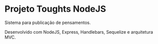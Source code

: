 # Projeto Toughts NodeJS
Sistema para publicação de pensamentos.

Desenvolvido com NodeJS, Express, Handlebars, Sequelize e arquitetura MVC.
